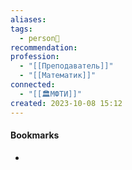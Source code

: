 ```yaml
---
aliases: 
tags:
  - person👤
recommendation: 
profession:
  - "[[Преподаватель]]"
  - "[[Математик]]"
connected:
  - "[[🏛МФТИ]]"
created: 2023-10-08 15:12
---
```





#### Bookmarks
- 






